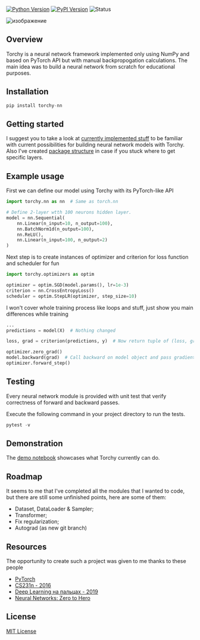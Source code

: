 
[![Python Version](https://img.shields.io/badge/python-3.11-blue.svg)](https://www.python.org/downloads/release/python-360/)
[![PyPI Version](https://img.shields.io/pypi/v/torchy-nn.svg)](https://pypi.org/project/torchy-nn/)
![Status](https://img.shields.io/badge/status-alpha-orange.svg)

![изображение](https://github.com/chuvalniy/Torchy/assets/85331232/e0ab8cfe-4e12-42f9-b90e-37fb93f8ffd0)


## Overview
Torchy is a neural network framework implemented only using NumPy and based on PyTorch API but with manual backpropogation calculations. The main idea was to build a neural network from scratch for educational purposes.

## Installation
```python
pip install torchy-nn
```
## Getting started
I suggest you to take a look at [currently implemented stuff](https://github.com/chuvalniy/Torchy/blob/main/docs/Implemented.md) to be familiar with current possibilities for building neural network models with Torchy. Also I've created [package structure](https://github.com/chuvalniy/Torchy/blob/main/docs/PackageStructure.md) in case if you stuck where to get specific layers.

## Example usage
First we can define our model using Torchy with its PyTorch-like API

```python
import torchy.nn as nn  # Same as torch.nn

# Define 2-layer wtth 100 neurons hidden layer.
model = nn.Sequential(
    nn.Linear(n_input=10, n_output=100),
    nn.BatchNorm1d(n_output=100),
    nn.ReLU(),
    nn.Linear(n_input=100, n_output=2)
)
```

Next step is to create instances of optimizer and criterion for loss function and scheduler for fun

```python
import torchy.optimizers as optim

optimizer = optim.SGD(model.params(), lr=1e-3)
criterion = nn.CrossEntropyLoss()
scheduler = optim.StepLR(optimizer, step_size=10)
```

I won't cover whole training process like loops and stuff, just show you main differences while training

```python
...
predictions = model(X)  # Nothing changed

loss, grad = criterion(predictions, y)  # Now return tuple of (loss, grad) instead of only loss 

optimizer.zero_grad()
model.backward(grad)  # Call backward on model object and pass gradient from loss as argument
optimizer.forward_step()
```

## Testing
Every neural network module is provided with unit test that verify correctness of forward and backward passes.

Execute the following command in your project directory to run the tests.
```python
pytest -v
```
## Demonstration
The [demo notebook](https://github.com/chuvalniy/Torchy/blob/main/torchy-demo.ipynb) showcases what Torchy currently can do.

## Roadmap
It seems to me that I've completed all the modules that I wanted to code, but there are still some unfinished points, here are some of them:
- Dataset, DataLoader & Sampler;
- Transformer;
- Fix regularization;
- Autograd (as new git branch)

## Resources
The opportunity to create such a project was given to me thanks to these people

- [PyTorch](https://github.com/pytorch/pytorch)
- [CS231n - 2016](https://youtube.com/playlist?list=PLkt2uSq6rBVctENoVBg1TpCC7OQi31AlC)
- [Deep Learning на пальцах - 2019](https://youtube.com/playlist?list=PL5FkQ0AF9O_o2Eb5Qn8pwCDg7TniyV1Wb)
- [Neural Networks: Zero to Hero](https://youtube.com/playlist?list=PLAqhIrjkxbuWI23v9cThsA9GvCAUhRvKZ)


## License
[MIT License](https://github.com/chuvalniy/Torchy/blob/main/LICENSE)

